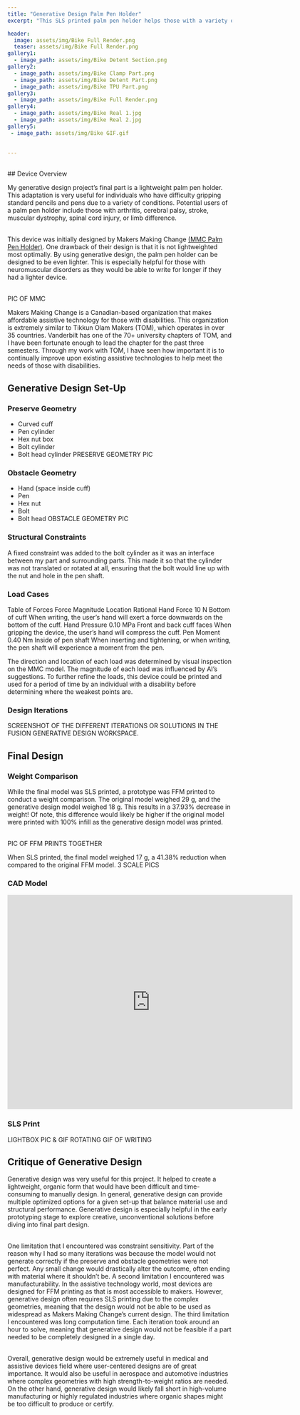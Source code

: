 ```yaml
---
title: "Generative Design Palm Pen Holder"
excerpt: "This SLS printed palm pen holder helps those with a variety of disabilities to be able to write independently."

header:
  image: assets/img/Bike Full Render.png
  teaser: assets/img/Bike Full Render.png
gallery1:
  - image_path: assets/img/Bike Detent Section.png
gallery2:
  - image_path: assets/img/Bike Clamp Part.png
  - image_path: assets/img/Bike Detent Part.png
  - image_path: assets/img/Bike TPU Part.png
gallery3: 
  - image_path: assets/img/Bike Full Render.png
gallery4: 
  - image_path: assets/img/Bike Real 1.jpg
  - image_path: assets/img/Bike Real 2.jpg
gallery5: 
 - image_path: assets/img/Bike GIF.gif

   
---
```

<br>
## Device Overview

My generative design project’s final part is a lightweight palm pen holder. This adaptation is very useful for individuals who have difficulty gripping standard pencils and pens due to a variety of conditions. Potential users of a palm pen holder include those with arthritis, cerebral palsy, stroke, muscular dystrophy, spinal cord injury, or limb difference.<br><br>

This device was initially designed by Makers Making Change [(MMC Palm Pen Holder)]( https://www.makersmakingchange.com/s/product/palm-pen-holder/01tJR00000068z8YAA). One drawback of their design is that it is not lightweighted most optimally. By using generative design, the palm pen holder can be designed to be even lighter. This is especially helpful for those with neuromuscular disorders as they would be able to write for longer if they had a lighter device.<br><br>

PIC OF MMC

Makers Making Change is a Canadian-based organization that makes affordable assistive technology for those with disabilities. This organization is extremely similar to Tikkun Olam Makers (TOM), which operates in over 35 countries. Vanderbilt has one of the 70+ university chapters of TOM, and I have been fortunate enough to lead the chapter for the past three semesters. Through my work with TOM, I have seen how important it is to continually improve upon existing assistive technologies to help meet the needs of those with disabilities. 


## Generative Design Set-Up

### Preserve Geometry
* Curved cuff
* Pen cylinder
* Hex nut box
* Bolt cylinder
* Bolt head cylinder
PRESERVE GEOMETRY PIC

### Obstacle Geometry
* Hand (space inside cuff)
* Pen
* Hex nut
* Bolt
* Bolt head
OBSTACLE GEOMETRY PIC

### Structural Constraints
A fixed constraint was added to the bolt cylinder as it was an interface between my part and surrounding parts. This made it so that the cylinder was not translated or rotated at all, ensuring that the bolt would line up with the nut and hole in the pen shaft.

### Load Cases 
Table of Forces
Force	Magnitude	Location	Rational
Hand Force	10 N	Bottom of cuff	When writing, the user’s hand will exert a force downwards on the bottom of the cuff.
Hand Pressure	0.10 MPa	Front and back cuff faces	When gripping the device, the user’s hand will compress the cuff.
Pen Moment	0.40 Nm	Inside of pen shaft	When inserting and tightening, or when writing, the pen shaft will experience a moment from the pen.

The direction and location of each load was determined by visual inspection on the MMC model. The magnitude of each load was influenced by AI’s suggestions. To further refine the loads, this device could be printed and used for a period of time by an individual with a disability before determining where the weakest points are.

### Design Iterations
SCREENSHOT OF THE DIFFERENT ITERATIONS OR SOLUTIONS IN THE FUSION GENERATIVE DESIGN WORKSPACE.


## Final Design

### Weight Comparison
While the final model was SLS printed, a prototype was FFM printed to conduct a weight comparison. The original model weighed 29 g, and the generative design model weighed 18 g. This results in a 37.93% decrease in weight! Of note, this difference would likely be higher if the original model were printed with 100% infill as the generative design model was printed. <br><br>

PIC OF FFM PRINTS TOGETHER

When SLS printed, the final model weighed 17 g, a 41.38% reduction when compared to the original FFM model. 
3 SCALE PICS

### CAD Model
<iframe src="https://vanderbilt643.autodesk360.com/shares/public/SH286ddQT78850c0d8a468c441ba9b930965?mode=embed" width="640" height="480" allowfullscreen="true" webkitallowfullscreen="true" mozallowfullscreen="true"  frameborder="0"></iframe>

### SLS Print
LIGHTBOX PIC & GIF ROTATING
GIF OF WRITING

## Critique of Generative Design
Generative design was very useful for this project. It helped to create a lightweight, organic form that would have been difficult and time-consuming to manually design. In general, generative design can provide multiple optimized options for a given set-up that balance material use and structural performance. Generative design is especially helpful in the early prototyping stage to explore creative, unconventional solutions before diving into final part design.<br><br>

One limitation that I encountered was constraint sensitivity. Part of the reason why I had so many iterations was because the model would not generate correctly if the preserve and obstacle geometries were not perfect. Any small change would drastically alter the outcome, often ending with material where it shouldn’t be. A second limitation I encountered was manufacturability. In the assistive technology world, most devices are designed for FFM printing as that is most accessible to makers. However, generative design often requires SLS printing due to the complex geometries, meaning that the design would not be able to be used as widespread as Makers Making Change’s current design. The third limitation I encountered was long computation time. Each iteration took around an hour to solve, meaning that generative design would not be feasible if a part needed to be completely designed in a single day.<br><br>

Overall, generative design would be extremely useful in medical and assistive devices field where user-centered designs are of great importance. It would also be useful in aerospace and automotive industries where complex geometries with high strength-to-weight ratios are needed. On the other hand, generative design would likely fall short in high-volume manufacturing or highly regulated industries where organic shapes might be too difficult to produce or certify.
